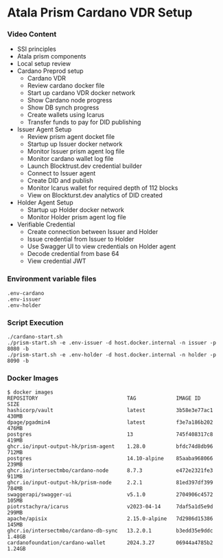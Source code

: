 # Atala Prism Cardano VDR Setup

### Video Content
- SSI principles
- Atala prism components
- Local setup review
- Cardano Preprod setup
  - Cardano VDR	
  - Review cardano docker file
  - Start up cardano VDR docker network
  - Show Cardano node progress
  - Show DB synch progress
  - Create wallets using Icarus
  - Transfer funds to pay for DID publishing
- Issuer Agent Setup
  - Review prism agent docket file
  - Startup up Issuer docker network
  - Monitor Issuer prism agent log file
  - Monitor cardano wallet log file
  - Launch Blocktrust.dev credential builder
  - Connect to Issuer agent
  - Create DID and publish
  - Monitor Icarus wallet for required depth of 112 blocks
  - View on Blockturst.dev analytics of DID created
- Holder Agent Setup
  - Startup up Holder docker network
  - Monitor Holder prism agent log file
- Verifiable Credential
  - Create connection between Issuer and Holder
  - Issue credential from Issuer to Holder
  - Use Swagger UI to view credentials on Holder agent
  - Decode credential from base 64
  - View credential JWT


### Environment variable files
```
.env-cardano
.env-issuer
.env-holder
```

### Script Execution
```
./cardano-start.sh
./prism-start.sh -e .env-issuer -d host.docker.internal -n issuer -p 8080 -b
./prism-start.sh -e .env-holder -d host.docker.internal -n holder -p 8090 -b
```
### Docker Images
```
$ docker images
REPOSITORY                             TAG             IMAGE ID       SIZE
hashicorp/vault                        latest          3b58e3e77ac1   430MB
dpage/pgadmin4                         latest          f3e7a186b202   476MB
postgres                               13              745f408317c8   419MB
ghcr.io/input-output-hk/prism-agent    1.28.0          bfdc74d8db96   712MB
postgres                               14.10-alpine    85aaba968066   239MB
ghcr.io/intersectmbo/cardano-node      8.7.3           e472e2321fe3   911MB
ghcr.io/input-output-hk/prism-node     2.2.1           81ed397df399   784MB
swaggerapi/swagger-ui                  v5.1.0          2704906c4572   105MB
piotrstachyra/icarus                   v2023-04-14     7daf5a1d5e9d   299MB
apache/apisix                          2.15.0-alpine   7d2986d15386   145MB
ghcr.io/intersectmbo/cardano-db-sync   13.2.0.1        b3edd35e9ddc   1.48GB
cardanofoundation/cardano-wallet       2024.3.27       06944a4785b2   1.24GB
```
